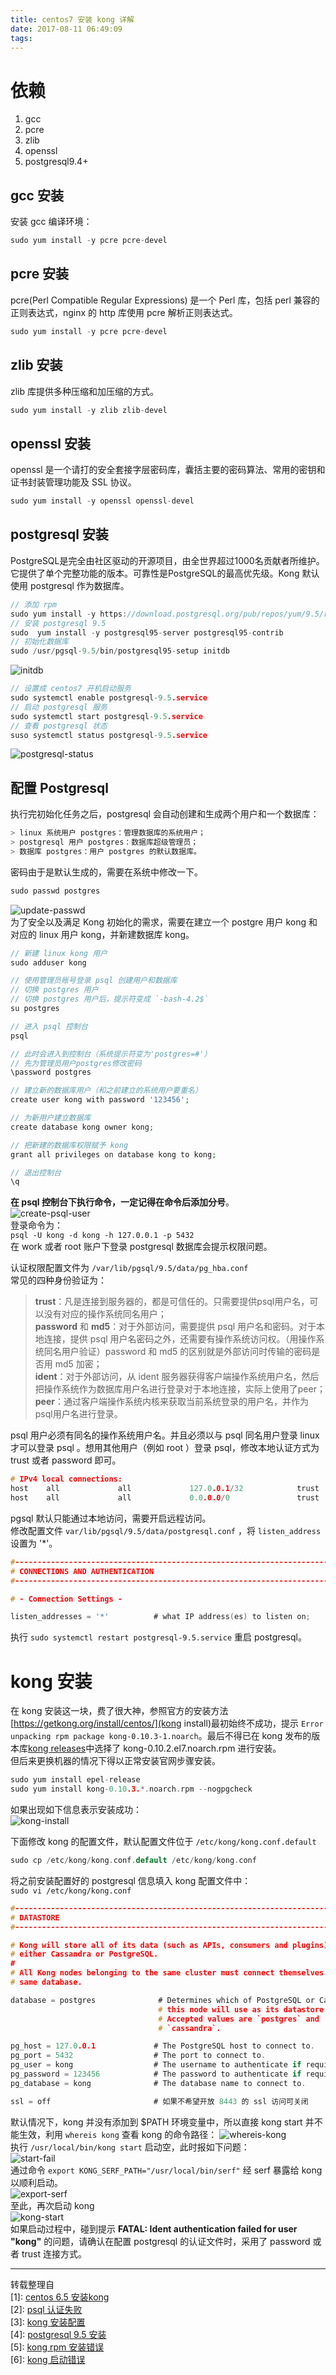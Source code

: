 ```yaml
---
title: centos7 安装 kong 详解
date: 2017-08-11 06:49:09
tags:
---
```

# 依赖  
1. gcc  
2. pcre  
3. zlib  
4. openssl  
5. postgresql9.4+  
## gcc 安装  
安装 gcc 编译环境：  
```C
sudo yum install -y pcre pcre-devel
```  
## pcre 安装  
pcre(Perl Compatible Regular Expressions) 是一个 Perl 库，包括 perl 兼容的正则表达式，nginx 的 http 库使用 pcre 解析正则表达式。
```C
sudo yum install -y pcre pcre-devel
```  
## zlib 安装  
zlib 库提供多种压缩和加压缩的方式。
```C
sudo yum install -y zlib zlib-devel
```  
## openssl 安装  
openssl 是一个请打的安全套接字层密码库，囊括主要的密码算法、常用的密钥和证书封装管理功能及 SSL 协议。  
```C
sudo yum install -y openssl openssl-devel
```  
## postgresql 安装  
PostgreSQL是完全由社区驱动的开源项目，由全世界超过1000名贡献者所维护。它提供了单个完整功能的版本。可靠性是PostgreSQL的最高优先级。Kong 默认使用 postgresql 作为数据库。  
```C
// 添加 rpm
sudo yum install -y https://download.postgresql.org/pub/repos/yum/9.5/redhat/rhel-7-x86_64/pgdg-centos95-9.5-2.noarch.rpm
// 安装 postgresql 9.5
sudo  yum install -y postgresql95-server postgresql95-contrib
// 初始化数据库
sudo /usr/pgsql-9.5/bin/postgresql95-setup initdb
```  
![initdb](https://github.com/xuxiangwork/Sharing/blob/master/picture/Kong%20Install/initdb.png)  
```C
// 设置成 centos7 开机启动服务
sudo systemctl enable postgresql-9.5.service
// 启动 postgresql 服务
sudo systemctl start postgresql-9.5.service
// 查看 postgresql 状态
suso systemctl status postgresql-9.5.service
```  
![postgresql-status](https://github.com/xuxiangwork/Sharing/blob/master/picture/Kong%20Install/postgresql-status.png)  
## 配置 Postgresql  
执行完初始化任务之后，postgresql 会自动创建和生成两个用户和一个数据库： 
```C 
> linux 系统用户 postgres：管理数据库的系统用户；  
> postgresql 用户 postgres：数据库超级管理员；  
> 数据库 postgres：用户 postgres 的默认数据库。  
```  
密码由于是默认生成的，需要在系统中修改一下。  
```C
sudo passwd postgres
```  
![update-passwd](https://github.com/xuxiangwork/Sharing/blob/master/picture/Kong%20Install/update-passwd.png)  
为了安全以及满足 Kong 初始化的需求，需要在建立一个 postgre 用户 kong 和对应的 linux 用户 kong，并新建数据库 kong。  

```PHP
// 新建 linux kong 用户 
sudo adduser kong

// 使用管理员账号登录 psql 创建用户和数据库
// 切换 postgres 用户
// 切换 postgres 用户后，提示符变成 `-bash-4.2$` 
su postgres

// 进入 psql 控制台
psql

// 此时会进入到控制台（系统提示符变为'postgres=#'）
// 先为管理员用户postgres修改密码
\password postgres

// 建立新的数据库用户（和之前建立的系统用户要重名）
create user kong with password '123456';

// 为新用户建立数据库
create database kong owner kong;

// 把新建的数据库权限赋予 kong
grant all privileges on database kong to kong;

// 退出控制台
\q
```  
**在 psql 控制台下执行命令，一定记得在命令后添加分号**。  
![create-psql-user](https://github.com/xuxiangwork/Sharing/blob/master/picture/Kong%20Install/create-psql-user.png)  
登录命令为：  
`psql -U kong -d kong -h 127.0.0.1 -p 5432`  
在 work 或者 root 账户下登录 postgresql 数据库会提示权限问题。

认证权限配置文件为 `/var/lib/pgsql/9.5/data/pg_hba.conf`  
常见的四种身份验证为：  
> **trust**：凡是连接到服务器的，都是可信任的。只需要提供psql用户名，可以没有对应的操作系统同名用户；  
> **password** 和 **md5**：对于外部访问，需要提供 psql 用户名和密码。对于本地连接，提供 psql 用户名密码之外，还需要有操作系统访问权。（用操作系统同名用户验证）password 和 md5 的区别就是外部访问时传输的密码是否用 md5 加密；  
> **ident**：对于外部访问，从 ident 服务器获得客户端操作系统用户名，然后把操作系统作为数据库用户名进行登录对于本地连接，实际上使用了peer；  
> **peer**：通过客户端操作系统内核来获取当前系统登录的用户名，并作为psql用户名进行登录。  

psql 用户必须有同名的操作系统用户名。并且必须以与 psql 同名用户登录 linux 才可以登录 psql 。想用其他用户（例如 root ）登录 psql，修改本地认证方式为 trust 或者 password 即可。  
```C
# IPv4 local connections:
host    all             all             127.0.0.1/32            trust
host    all             all             0.0.0.0/0               trust
```  

pgsql 默认只能通过本地访问，需要开启远程访问。  
修改配置文件 `var/lib/pgsql/9.5/data/postgresql.conf` ，将 `listen_address` 设置为 '*'。  
```C
#------------------------------------------------------------------------------
# CONNECTIONS AND AUTHENTICATION
#------------------------------------------------------------------------------

# - Connection Settings -

listen_addresses = '*' 			# what IP address(es) to listen on;
```  
执行 `sudo systemctl restart postgresql-9.5.service` 重启 postgresql。  

# kong 安装  
在 kong 安装这一块，费了很大神，参照官方的安装方法[https://getkong.org/install/centos/](kong install)最初始终不成功，提示 `Error unpacking rpm package kong-0.10.3-1.noarch`。最后不得已在 kong 发布的版本库[kong releases](https://github.com/Mashape/kong/releases)中选择了 kong-0.10.2.el7.noarch.rpm 进行安装。  
但后来更换机器的情况下得以正常安装官网步骤安装。  
```C
sudo yum install epel-release
sudo yum install kong-0.10.3.*.noarch.rpm --nogpgcheck
```  
如果出现如下信息表示安装成功：  
![kong-install](https://github.com/xuxiangwork/Sharing/blob/master/picture/Kong%20Install/kong-install.png)  

下面修改 kong 的配置文件，默认配置文件位于 `/etc/kong/kong.conf.default` 
```C
sudo cp /etc/kong/kong.conf.default /etc/kong/kong.conf
```  
将之前安装配置好的 postgresql 信息填入 kong 配置文件中：  
`sudo vi /etc/kong/kong.conf`  
```C
#------------------------------------------------------------------------------
# DATASTORE
#------------------------------------------------------------------------------

# Kong will store all of its data (such as APIs, consumers and plugins) in
# either Cassandra or PostgreSQL.
#
# All Kong nodes belonging to the same cluster must connect themselves to the
# same database.

database = postgres    	         # Determines which of PostgreSQL or Cassandra
                                 # this node will use as its datastore.
                                 # Accepted values are `postgres` and
                                 # `cassandra`.

pg_host = 127.0.0.1             # The PostgreSQL host to connect to.
pg_port = 5432                  # The port to connect to.
pg_user = kong                  # The username to authenticate if required.
pg_password = 123456            # The password to authenticate if required.
pg_database = kong              # The database name to connect to.

ssl = off                       # 如果不希望开放 8443 的 ssl 访问可关闭
```  
默认情况下，kong 并没有添加到 $PATH 环境变量中，所以直接 kong start 并不能生效，利用 `whereis kong` 查看 kong 的命令路径：
![whereis-kong](https://github.com/xuxiangwork/Sharing/blob/master/picture/Kong%20Install/which-kong.png)  
执行 `/usr/local/bin/kong start` 启动空，此时报如下问题：  
![start-fail](https://github.com/xuxiangwork/Sharing/blob/master/picture/Kong%20Install/start-fail.png)  
通过命令 `export KONG_SERF_PATH="/usr/local/bin/serf"` 经 serf 暴露给 kong 以顺利启动。  
![export-serf](https://github.com/xuxiangwork/Sharing/blob/master/picture/Kong%20Install/export-serf.png)  
至此，再次启动 kong  
![kong-start](https://github.com/xuxiangwork/Sharing/blob/master/picture/Kong%20Install/kong-start.png)  
如果启动过程中，碰到提示 **FATAL: Ident authentication failed for user "kong"** 的问题，请确认在配置 postgresql 的认证文件时，采用了 password 或者 trust 连接方式。  

---
转载整理自  
[1]: [centos 6.5 安装kong](http://www.infocool.net/kb/WWW/201707/388221.html)  
[2]: [psql 认证失败](http://blog.csdn.net/sanbingyutuoniao123/article/details/52209653)  
[3]: [kong 安装配置](http://blog.100dos.com/2016/07/25/the-installation-and-configuration-of-kong/)  
[4]: [postgresql 9.5 安装](http://www.jianshu.com/p/24207d55a122)  
[5]: [kong rpm 安装错误](https://github.com/Mashape/kong/issues/1893)  
[6]: [kong 启动错误](https://github.com/Mashape/kong/issues/2217)